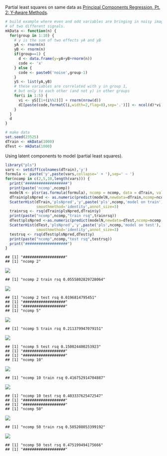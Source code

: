 Partial least squares on same data as [Principal Components Regression, Pt. 2: Y-Aware Methods](https://github.com/WinVector/Examples/blob/master/PCR/YAwarePCA.md).

``` r
# build example where even and odd variables are bringing in noisy images
# of two different signals.
mkData <- function(n) {
  for(group in 1:10) {
    # y is the sum of two effects yA and yB
    yA <- rnorm(n)
    yB <- rnorm(n)
    if(group==1) {
      d <- data.frame(y=yA+yB+rnorm(n))
      code <- 'x'
    } else {
      code <- paste0('noise',group-1)
    }
    yS <- list(yA,yB)
    # these variables are correlated with y in group 1,
    # but only to each other (and not y) in other groups
    for(i in 1:5) {
      vi <- yS[[1+(i%%2)]] + rnorm(nrow(d))
      d[[paste(code,formatC(i,width=2,flag=0),sep='.')]] <- ncol(d)*vi
    }
  }
  d
}
```

``` r
# make data
set.seed(23525)
dTrain <- mkData(1000)
dTest <- mkData(1000)
```

Using latent components to model (partial least squares).

``` r
library("pls")
vars <- setdiff(colnames(dTrain),'y')
formula <- paste('y',paste(vars,collapse=' + '),sep=' ~ ')
for(ncomp in c(2,5,10,length(vars))) {
  print("###################")
  print(paste('ncomp',ncomp))
  modelN <- plsr(as.formula(formula), ncomp = ncomp, data = dTrain, validation = "CV")
  dTrain$plsNpred <- as.numeric(predict(modelN,newdata=dTrain,ncomp=ncomp,type='response'))
  ScatterHist(dTrain,'plsNpred','y',paste('pls',ncomp,'model on train'),
              smoothmethod='identity',annot_size=3)
  trainrsq <- rsq(dTrain$plsNpred,dTrain$y)
  print(paste("ncomp",ncomp,"train rsq",trainrsq))
  dTest$plsNpred <-as.numeric(predict(modelN,newdata=dTest,ncomp=ncomp,type='response'))
  ScatterHist(dTest,'plsNpred','y',paste('pls',ncomp,'model on test'),
              smoothmethod='identity',annot_size=3)
  testrsq <- rsq(dTest$plsNpred,dTest$y)
  print(paste("ncomp",ncomp,"test rsq",testrsq))
  print("###################")
}
```

    ## [1] "###################"
    ## [1] "ncomp 2"

![](PLS_files/figure-markdown_github/plsN-1.png)

    ## [1] "ncomp 2 train rsq 0.0555802829728064"

![](PLS_files/figure-markdown_github/plsN-2.png)

    ## [1] "ncomp 2 test rsq 0.0196814795451"
    ## [1] "###################"
    ## [1] "###################"
    ## [1] "ncomp 5"

![](PLS_files/figure-markdown_github/plsN-3.png)

    ## [1] "ncomp 5 train rsq 0.211379947079151"

![](PLS_files/figure-markdown_github/plsN-4.png)

    ## [1] "ncomp 5 test rsq 0.150024400253923"
    ## [1] "###################"
    ## [1] "###################"
    ## [1] "ncomp 10"

![](PLS_files/figure-markdown_github/plsN-5.png)

    ## [1] "ncomp 10 train rsq 0.416752914704887"

![](PLS_files/figure-markdown_github/plsN-6.png)

    ## [1] "ncomp 10 test rsq 0.403337625472547"
    ## [1] "###################"
    ## [1] "###################"
    ## [1] "ncomp 50"

![](PLS_files/figure-markdown_github/plsN-7.png)

    ## [1] "ncomp 50 train rsq 0.505208053399192"

![](PLS_files/figure-markdown_github/plsN-8.png)

    ## [1] "ncomp 50 test rsq 0.475199494175666"
    ## [1] "###################"
